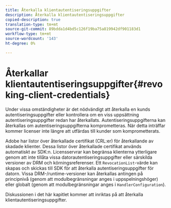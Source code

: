 ```yaml
---
title: Återkalla klientautentiseringsuppgifter
description: Återkalla klientautentiseringsuppgifter
copied-description: true
translation-type: tm+mt
source-git-commit: 89bdda1d4bd5c126f19ba75a819942df901183d1
workflow-type: tm+mt
source-wordcount: '143'
ht-degree: 0%

---
```



# Återkallar klientautentiseringsuppgifter{#revoking-client-credentials}

Under vissa omständigheter är det nödvändigt att återkalla en kunds autentiseringsuppgifter eller kontrollera om en viss uppsättning autentiseringsuppgifter redan har återkallats. Autentiseringsuppgifterna kan återkallas om autentiseringsuppgifterna komprometteras. När detta inträffar kommer licenser inte längre att utfärdas till kunder som komprometterats.

Adobe har listor över återkallade certifikat (CRL:er) för återkallande av skadade klienter. Dessa listor över återkallade certifikat används automatiskt av SDK:n. Licensservrar kan begränsa klienterna ytterligare genom att inte tillåta vissa datorautentiseringsuppgifter eller särskilda versioner av DRM och körningsreferenser. Ett `RevocationList`-värde kan skapas och skickas till SDK för att återkalla autentiseringsuppgifter för datorn. Vissa DRM-/runtime-versioner kan återkallas antingen på principnivå (genom att modulbegränsningar anges i uppspelningshöger) eller globalt (genom att modulbegränsningar anges i `HandlerConfiguration`).

Diskussionen i det här kapitlet kommer att inriktas på att återkalla klientautentiseringsuppgifter.
